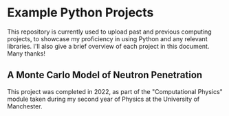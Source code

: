 # Example Python Projects
This repository is currently used to upload past and previous computing projects, to showcase my proficiency in using Python and any relevant libraries. I'll also give a brief overview of each project in this document. Many thanks! 

## A Monte Carlo Model of Neutron Penetration
This project was completed in 2022, as part of the "Computational Physics" module taken during my second year of Physics at the University of Manchester. 
